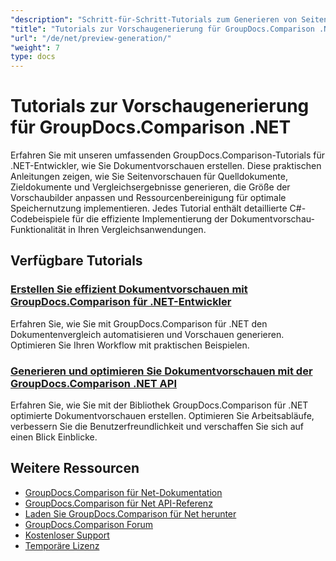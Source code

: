 ```yaml
---
"description": "Schritt-für-Schritt-Tutorials zum Generieren von Seitenvorschauen für Quell-, Ziel- und Ergebnisdokumente mit GroupDocs.Comparison für .NET."
"title": "Tutorials zur Vorschaugenerierung für GroupDocs.Comparison .NET"
"url": "/de/net/preview-generation/"
"weight": 7
type: docs
---
```

# Tutorials zur Vorschaugenerierung für GroupDocs.Comparison .NET

Erfahren Sie mit unseren umfassenden GroupDocs.Comparison-Tutorials für .NET-Entwickler, wie Sie Dokumentvorschauen erstellen. Diese praktischen Anleitungen zeigen, wie Sie Seitenvorschauen für Quelldokumente, Zieldokumente und Vergleichsergebnisse generieren, die Größe der Vorschaubilder anpassen und Ressourcenbereinigung für optimale Speichernutzung implementieren. Jedes Tutorial enthält detaillierte C#-Codebeispiele für die effiziente Implementierung der Dokumentvorschau-Funktionalität in Ihren Vergleichsanwendungen.

## Verfügbare Tutorials

### [Erstellen Sie effizient Dokumentvorschauen mit GroupDocs.Comparison für .NET-Entwickler](./generate-document-previews-groupdocs-comparison-net/)
Erfahren Sie, wie Sie mit GroupDocs.Comparison für .NET den Dokumentenvergleich automatisieren und Vorschauen generieren. Optimieren Sie Ihren Workflow mit praktischen Beispielen.

### [Generieren und optimieren Sie Dokumentvorschauen mit der GroupDocs.Comparison .NET API](./optimize-document-previews-groupdocs-comparison-dotnet/)
Erfahren Sie, wie Sie mit der Bibliothek GroupDocs.Comparison für .NET optimierte Dokumentvorschauen erstellen. Optimieren Sie Arbeitsabläufe, verbessern Sie die Benutzerfreundlichkeit und verschaffen Sie sich auf einen Blick Einblicke.

## Weitere Ressourcen

- [GroupDocs.Comparison für Net-Dokumentation](https://docs.groupdocs.com/comparison/net/)
- [GroupDocs.Comparison für Net API-Referenz](https://reference.groupdocs.com/comparison/net/)
- [Laden Sie GroupDocs.Comparison für Net herunter](https://releases.groupdocs.com/comparison/net/)
- [GroupDocs.Comparison Forum](https://forum.groupdocs.com/c/comparison)
- [Kostenloser Support](https://forum.groupdocs.com/)
- [Temporäre Lizenz](https://purchase.groupdocs.com/temporary-license/)